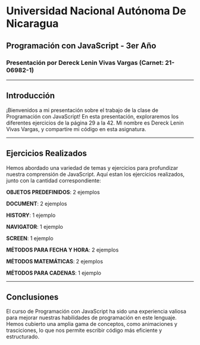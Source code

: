 # Universidad Nacional Autónoma De Nicaragua

## Programación con JavaScript - 3er Año

### Presentación por Dereck Lenin Vivas Vargas (Carnet: 21-06982-1)

---

## Introducción

¡Bienvenidos a mi presentación sobre el trabajo de la clase de Programación con JavaScript! En esta presentación, exploraremos los diferentes ejercicios de la página 29 a la 42. Mi nombre es Dereck Lenin Vivas Vargas, y compartire mi código en esta asignatura.

---

## Ejercicios Realizados

Hemos abordado una variedad de temas y ejercicios para profundizar nuestra comprensión de JavaScript. Aquí estan los ejercicios realizados, junto con la cantidad correspondiente:

**OBJETOS PREDEFINIDOS**: 2 ejemplos

**DOCUMENT**: 2 ejemplos

**HISTORY**: 1 ejemplo

**NAVIGATOR**: 1 ejemplo

**SCREEN**: 1 ejemplo

**MÉTODOS PARA FECHA Y HORA**: 2 ejemplos

**MÉTODOS MATEMÁTICAS**: 2 ejemplos

**MÉTODOS PARA CADENAS**: 1 ejemplo

---

## Conclusiones

El curso de Programación con JavaScript ha sido una experiencia valiosa para mejorar nuestras habilidades de programación en este lenguaje. Hemos cubierto una amplia gama de conceptos, como animaciones y trasciciones, lo que nos permite escribir código más eficiente y estructurado.
